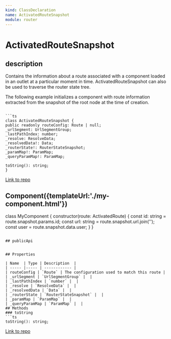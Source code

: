 ```yaml
---
kind: ClassDeclaration
name: ActivatedRouteSnapshot
module: router
---
```


# ActivatedRouteSnapshot

## description

Contains the information about a route associated with a component loaded in an
outlet at a particular moment in time. ActivatedRouteSnapshot can also be used to
traverse the router state tree.

The following example initializes a component with route information extracted
from the snapshot of the root node at the time of creation.

````

```ts
class ActivatedRouteSnapshot {
public readonly routeConfig: Route | null;
_urlSegment: UrlSegmentGroup;
_lastPathIndex: number;
_resolve: ResolveData;
_resolvedData!: Data;
_routerState!: RouterStateSnapshot;
_paramMap!: ParamMap;
_queryParamMap!: ParamMap;

toString(): string;
}
````

[Link to repo](https://github.com/timdeschryver/angular/blob/master/packages/router/src/router_state.ts#L275-L364)

## Component({templateUrl:'./my-component.html'})

class MyComponent {
constructor(route: ActivatedRoute) {
const id: string = route.snapshot.params.id;
const url: string = route.snapshot.url.join('');
const user = route.snapshot.data.user;
}
}

````

## publicApi


## Properties

| Name  | Type | Description  |
| ----- |----- | ------------ |
| routeConfig | `Route` | The configuration used to match this route |
| _urlSegment | `UrlSegmentGroup` |  |
| _lastPathIndex | `number` |  |
| _resolve | `ResolveData` |  |
| _resolvedData | `Data` |  |
| _routerState | `RouterStateSnapshot` |  |
| _paramMap | `ParamMap` |  |
| _queryParamMap | `ParamMap` |  |
## Methods
### toString
```ts
toString(): string;
````

[Link to repo](https://github.com/timdeschryver/angular/blob/master/packages/router/src/router_state.ts#L359-L363)
